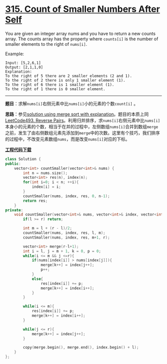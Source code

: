 # [315. Count of Smaller Numbers After Self](https://leetcode.com/problems/count-of-smaller-numbers-after-self/)

You are given an integer array nums and you have to return a new counts array. The counts array has the property where `counts[i]` is the number of smaller elements to the right of `nums[i]`.

Example:

    Input: [5,2,6,1]
    Output: [2,1,1,0]
    Explanation:
    To the right of 5 there are 2 smaller elements (2 and 1).
    To the right of 2 there is only 1 smaller element (1).
    To the right of 6 there is 1 smaller element (1).
    To the right of 1 there is 0 smaller element.

-----

**题目**：求解`nums[i]`右侧元素中比`nums[i]`小的元素的个数`count[i]` 。

**思路**：参见[solution using merge sort with explanation](https://leetcode.com/problems/count-of-smaller-numbers-after-self/discuss/76583/11ms-JAVA-solution-using-merge-sort-with-explanation)。题目的本质上同[LeetCode493. Reverse Pairs](https://blog.csdn.net/grllery/article/details/88915760)。利用归并排序，求`nums[i]`右侧元素中比`nums[i]`本身小的元素的个数，相当于在并的过程中，左侧数组`nums[i]`合并到数组`merge`之前，发生了由右侧数组元素先添加到`merge`中的次数。这里有个技巧，我们排序的过程中，不改变元素数组`nums`，而是改变`nums[i]`对应的下标。

[**工程代码下载**](https://github.com/shenkh/leetcode)

```cpp
class Solution {
public:
    vector<int> countSmaller(vector<int>& nums) {
        int n = nums.size();
        vector<int> res(n), index(n);
        for(int i=0; i < n; ++i){
            index[i] = i;
        }
        countSmaller(nums, index, res, 0, n-1);
        return res;
    }
private:
    void countSmaller(vector<int>& nums, vector<int>& index, vector<int>& res, int l, int r){
        if(l >= r) return;

        int m = l + (r - l)/2;
        countSmaller(nums, index, res, l, m);
        countSmaller(nums, index, res, m+1, r);

        vector<int> merge(r-l+1);
        int i = l, j = m + 1, k = 0, p = 0;
        while(i <= m && j <=r){
            if(nums[index[i]] > nums[index[j]]){
                merge[k++] = index[j++];
                p++;
            }
            else{
                res[index[i]] += p;
                merge[k++] = index[i++];
            }
        }

        while(i <= m){
            res[index[i]] += p;
            merge[k++] = index[i++];
        }

        while(j <= r){
            merge[k++] = index[j++];
        }

        copy(merge.begin(), merge.end(), index.begin() + l);
    }
};
```
